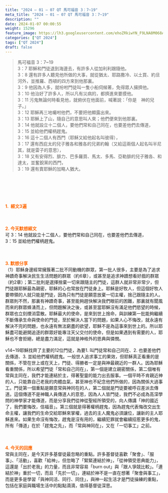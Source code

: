 ```yaml
---
title: "2024 – 01 – 07 QT 馬可福音 3：7~19"
meta_title: "2024 – 01 – 07 QT 馬可福音 3：7~19"
description: ""
date: 2024-01-07 00:00:55
weight: 15296
feature_image: https://lh3.googleusercontent.com/ehoZRkiwYN_F9LNA8M068AYxt73EavCZno-PD1cJRuf5BbSkQVUWr3gNEbt5kSs28Pb_Elg17kSrtf9ybWvojWoMV6I4tPM3vGRGDq6GkKkPdL2Gut4QAIw4-uykKUAtNiKgQKntvsU=w800
categories: ["QT 2024"]
tags: ["QT 2024"]
draft: false
---
```


<blockquote>馬可福音 3：7~19<br />
3：7 耶穌和門徒退到海邊去，有許多人從加利利跟隨他。<br />
3：8 還有許多人聽見他所做的大事，就從猶太、耶路撒冷、以土買、約旦河外，並推羅、西頓的四方來到他那裏。<br />
3：9 他因為人多，就吩咐門徒叫一隻小船伺候著，免得眾人擁擠他。<br />
3：10 他治好了許多人，所以凡有災病的，都擠進來要摸他。<br />
3：11 污鬼無論何時看見他，就俯伏在他面前，喊著說：「你是　神的兒子。」<br />
3：12 耶穌再三地囑咐他們，不要把他顯露出來。<br />
3：13 耶穌上了山，隨自己的意思叫人來；他們便來到他那裏。<br />
3：14 他就設立十二個人，要他們常和自己同在，也要差他們去傳道，<br />
3：15 並給他們權柄趕鬼。<br />
3：16 這十二個人有西門（耶穌又給他起名叫彼得），<br />
3：17 還有西庇太的兒子雅各和雅各的兄弟約翰（又給這兩個人起名叫半尼其，就是雷子的意思），<br />
3：18 又有安得烈、腓力、巴多羅買、馬太、多馬、亞勒腓的兒子雅各、和達太，並奮銳黨的西門，<br />
3：19 還有賣耶穌的加略人猶大。</blockquote><br />
&nbsp;<br />
<br />
&nbsp;<br />
<br />
<span style="color: #ff6600;"><strong>1.  經文3遍</strong></span><br />
<br />
&nbsp;<br />
<br />
<span style="color: #ff6600;"><strong>2. 今天默想經文<br />
</strong></span>可 3：14 他就設立十二個人，要他們常和自己同在，也要差他們去傳道，<br />
3：15 並給他們權柄趕鬼。<br />
<br />
&nbsp;<br />
<br />
<strong><span style="color: #ff6600;">3. 默想分享<br />
</span></strong>（1）耶穌身邊經常擁簇著二批不同動機的群眾，第一批人很多，主要是為了追求神蹟奇事解決民生生活問題的群眾（約6章），或甚至是追求神蹟想看好戲的群眾（約2章）；第二批則是選擇捨棄一切來跟隨主的門徒，這群人就非常非常少，但門徒跟耶穌最為親密，耶穌的心也常放在門徒身上。耶穌是好牧人，但這個好牧人要帶領的人就只能是門徒，因為只有門徒是願意放棄一切主權，捨己跟隨主的人。群眾則不然，那裏有神蹟奇事，甚至能夠趕快解決我們眼前的困難，那裏就有聞風而來的群眾蜂湧而上，但問題解決之後，或甚至當耶穌沒有滿足他們慾望的時候，群眾也立刻煙消雲散。耶穌最大的使命，是來到世上捨命，與訓練第一批能夠繼續不斷傳承生命與使命的門徒，至於解決人當下的問題，如果人心不悔改，就永遠有解決不完的問題，也永遠有無法窮盡的欲望，耶穌不是為這事來到世上的。所以耶穌盡可能避開追逐的群眾好能專注天父交付的使命，但是如果遇到有需要的人，耶穌也不會拒絕，總是盡力滿足，這就是神格外的恩典與憐憫。<br />
<br />
v14~19耶穌找齊了主要的12位門徒，為要1. 叫門徒常和自己同在、2. 也要差他們去傳道、3. 並給他們權柄趕鬼。一般世人追求事工的果效，但耶穌真正看重的是關係，不管在世上或在天上，門徒、得勝者一定是與神最親近的一群人。因為耶穌看重關係，所以希望門徒「常和自己同在」，第一個是建立親密關係，第二個唯有常與主同在，我們才能連結於主，得著聖靈的能力出去服事。一個平時不肯親近神的人，只能靠自己老我的肉體血氣，甚至神也不紀念他們所做的，因為關係大過事工。門徒第一個重點是願意常與神同在的人，第二個就是門徒要被呼召差派去傳道。這個傳道不是神職人員傳道人的意思，因為人人皆門徒，我們不必成為高深學問的神學家才能傳道，而是分享我們從神從聖經所領受的，向人傳講「神的國近了，我們要悔改，信福音」。第三個就是得著權柄趕鬼，因為趕鬼代表悔改交出生命主權，讓我們的生命交給耶穌來掌權，過去的主人魔鬼必須讓位，讓新的主人耶穌進來。如果生命沒有悔改，趕鬼是沒有用的，繼續犯罪就會繼續招惹更多的鬼，所有「傳道」在於「趕鬼之先」，而「常與神同在」，又在「一切事工」之前。<br />
<br />
&nbsp;<br />
<br />
<strong style="font-size: inherit;"><span style="color: #ff6600;">4. 今天的回應<br />
</span></strong>常與主同在，是今天許多基督徒最忽略的重點。許多基督徒喜歡「聚會」、「服事」、「活動」，喜歡「給神」，但忽略了「緊緊連結於神」，「從神領受恩典能力」，這還是「出於老我」的力量，而且非常容易「burn out」與「跟人爭競比較」。「連結於神」重於一切，而且「先於一切」，連結於神不是一直在想著「聚會與事工」，而是更多是學習「與神同活、同行、同住」，與神一起生活才是門徒操練的重點，包括在家庭與職場生活中的點點滴滴，值得基督徒深思。<br />
<br />
&nbsp;<br />
<br />
&nbsp;<br />
<br />
&nbsp;<br />
<br />
&nbsp;<br />
<br />
&nbsp;<br />
<br />
<audio style="display: none;" controls="controls"></audio><br />
<br />
<audio style="display: none;" controls="controls"></audio><br />
<br />
<audio style="display: none;" controls="controls"></audio><br />
<br />
<audio style="display: none;" controls="controls"></audio><br />
<br />
<audio style="display: none;" controls="controls"></audio>
        